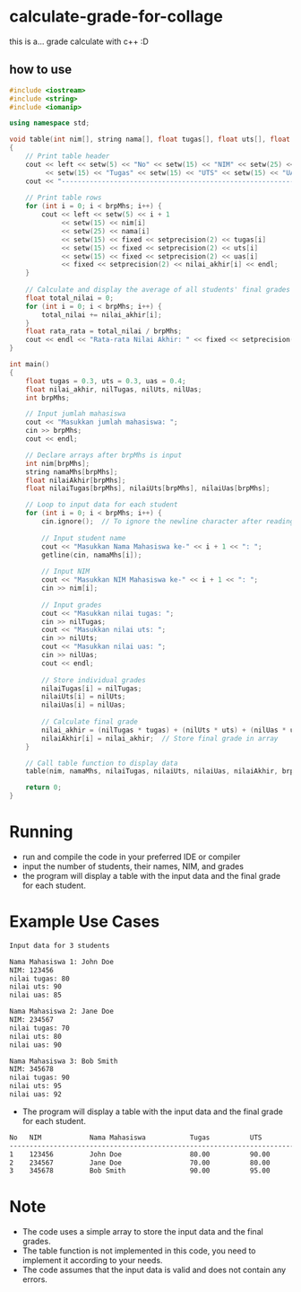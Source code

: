 # calculate-grade-for-collage
this is a... grade calculate with c++ :D
## how to use
```cpp
#include <iostream>
#include <string>
#include <iomanip>

using namespace std;

void table(int nim[], string nama[], float tugas[], float uts[], float uas[], float nilai_akhir[], int brpMhs)
{
    // Print table header
    cout << left << setw(5) << "No" << setw(15) << "NIM" << setw(25) << "Nama Mahasiswa" 
         << setw(15) << "Tugas" << setw(15) << "UTS" << setw(15) << "UAS" << "Nilai Akhir" << endl;
    cout << "----------------------------------------------------------------------------------------------------------------------" << endl;
    
    // Print table rows
    for (int i = 0; i < brpMhs; i++) {
        cout << left << setw(5) << i + 1 
             << setw(15) << nim[i] 
             << setw(25) << nama[i] 
             << setw(15) << fixed << setprecision(2) << tugas[i] 
             << setw(15) << fixed << setprecision(2) << uts[i] 
             << setw(15) << fixed << setprecision(2) << uas[i] 
             << fixed << setprecision(2) << nilai_akhir[i] << endl;
    }
    
    // Calculate and display the average of all students' final grades
    float total_nilai = 0;
    for (int i = 0; i < brpMhs; i++) {
        total_nilai += nilai_akhir[i];
    }
    float rata_rata = total_nilai / brpMhs;
    cout << endl << "Rata-rata Nilai Akhir: " << fixed << setprecision(2) << rata_rata << endl;
}

int main()
{
    float tugas = 0.3, uts = 0.3, uas = 0.4;
    float nilai_akhir, nilTugas, nilUts, nilUas;
    int brpMhs;

    // Input jumlah mahasiswa
    cout << "Masukkan jumlah mahasiswa: "; 
    cin >> brpMhs;
    cout << endl;

    // Declare arrays after brpMhs is input
    int nim[brpMhs];
    string namaMhs[brpMhs];
    float nilaiAkhir[brpMhs];
    float nilaiTugas[brpMhs], nilaiUts[brpMhs], nilaiUas[brpMhs];

    // Loop to input data for each student
    for (int i = 0; i < brpMhs; i++) {
        cin.ignore();  // To ignore the newline character after reading brpMhs
        
        // Input student name
        cout << "Masukkan Nama Mahasiswa ke-" << i + 1 << ": ";
        getline(cin, namaMhs[i]);
        
        // Input NIM
        cout << "Masukkan NIM Mahasiswa ke-" << i + 1 << ": ";
        cin >> nim[i];
        
        // Input grades
        cout << "Masukkan nilai tugas: "; 
        cin >> nilTugas;
        cout << "Masukkan nilai uts: "; 
        cin >> nilUts;
        cout << "Masukkan nilai uas: "; 
        cin >> nilUas;
        cout << endl;
        
        // Store individual grades
        nilaiTugas[i] = nilTugas;
        nilaiUts[i] = nilUts;
        nilaiUas[i] = nilUas;
        
        // Calculate final grade
        nilai_akhir = (nilTugas * tugas) + (nilUts * uts) + (nilUas * uas);
        nilaiAkhir[i] = nilai_akhir;  // Store final grade in array
    }

    // Call table function to display data
    table(nim, namaMhs, nilaiTugas, nilaiUts, nilaiUas, nilaiAkhir, brpMhs);

    return 0;
}
```
# Running
- run and compile the code in your preferred IDE or compiler
- input the number of students, their names, NIM, and grades
- the program will display a table with the input data and the final grade for each student.

# Example Use Cases
```bash
Input data for 3 students

Nama Mahasiswa 1: John Doe
NIM: 123456
nilai tugas: 80
nilai uts: 90
nilai uas: 85

Nama Mahasiswa 2: Jane Doe
NIM: 234567
nilai tugas: 70
nilai uts: 80
nilai uas: 90

Nama Mahasiswa 3: Bob Smith
NIM: 345678
nilai tugas: 90
nilai uts: 95
nilai uas: 92
```
- The program will display a table with the input data and the final grade for each student. 
```bash
No   NIM            Nama Mahasiswa           Tugas          UTS            UAS            Nilai Akhir
----------------------------------------------------------------------------------------------------------------------
1    123456         John Doe                 80.00          90.00          85.00          85.00
2    234567         Jane Doe                 70.00          80.00          90.00          81.00
3    345678         Bob Smith                90.00          95.00          92.00          92.30
```
# Note
- The code uses a simple array to store the input data and the final grades.
- The table function is not implemented in this code, you need to implement it according to your needs.
- The code assumes that the input data is valid and does not contain any errors.
